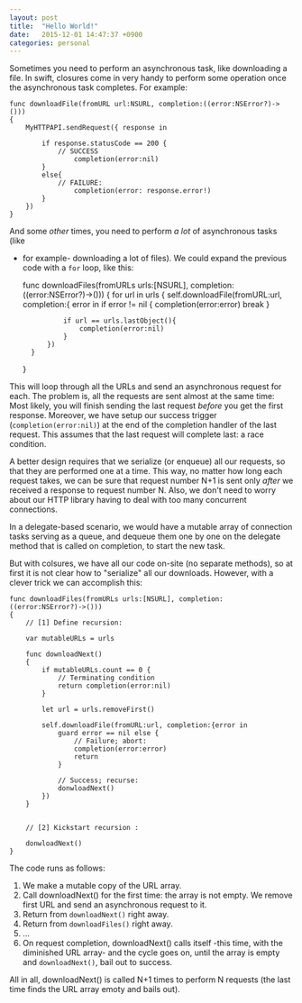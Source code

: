 ```yaml
---
layout: post
title:  "Hello World!"
date:   2015-12-01 14:47:37 +0900
categories: personal 
---
```


Sometimes you need to perform an asynchronous task, like downloading a file. In 
swift, closures come in very handy to perform some operation once the asynchronous
task completes. For example:

    func downloadFile(fromURL url:NSURL, completion:((error:NSError?)->()))
    {
        MyHTTPAPI.sendRequest({ response in
        
            if response.statusCode == 200 {
				// SUCCESS
                	completion(error:nil)
            }
            else{
				// FAILURE:
                	completion(error: response.error!)
            }
        })
    }

And some _other_ times, you need to perform _a lot_ of asynchronous tasks (like 
- for example- downloading a lot of files). We could expand the previous code
with a `for` loop, like this:


    func downloadFiles(fromURLs urls:[NSURL], completion:((error:NSError?)->()))
    {
        for url in urls {
            self.downloadFile(fromURL:url, completion:{ error in 
				if error != nil {
					completion(error:error)
					break
				}

				if url == urls.lastObject(){
					completion(error:nil)
				}
            })
        }
    }

This will loop through all the URLs and send an asynchronous request for each. The problem is, all the requests are
sent almost at the same time: Most likely, you will finish sending the last request _before_ you get the first response.
Moreover, we have setup our success trigger (`completion(error:nil)`) at the end of the completion handler of the last request. This assumes that the last request will complete last: a race condition.

A better design requires that we serialize (or enqueue) all our requests, so that they are performed one at a time.
This way, no matter how long each request takes, we can be sure that request number N+1 is sent only _after_ we received
a response to request number N. Also, we don't need to worry about our HTTP library having to deal with too many 
concurrent connections.

In a delegate-based scenario, we would have a mutable array of connection tasks serving as a queue, and dequeue them
one by one on the delegate method that is called on completion, to start the new task.

But with colsures, we have all our code on-site (no separate methods), so at first it is not clear how to "serialize"
all our downloads. However, with a clever trick we can accomplish this:

	func downloadFiles(fromURLs urls:[NSURL], completion:((error:NSError?)->()))
    {
		// [1] Define recursion:

		var mutableURLs = urls

		func downloadNext() 
		{
			if mutableURLs.count == 0 {
				// Terminating condition
				return completion(error:nil)
			}

			let url = urls.removeFirst()

			self.downloadFile(fromURL:url, completion:{error in 
				guard error == nil else {
					// Failure; abort:
					completion(error:error)
					return
				}

				// Success; recurse:
				donwloadNext()
			})
		}


		// [2] Kickstart recursion :

		donwloadNext()
    }
  

The code runs as follows:

1. We make a mutable copy of the URL array.
2. Call downloadNext() for the first time: the array is not empty. We remove first URL and send an asynchronous request to it.
3. Return from `downloadNext()` right away.
4. Return from `downloadFiles()` right away.
5. ...
6. On request completion, downloadNext() calls itself -this time, with the diminished URL array- and the
cycle goes on, until the array is empty and `downloadNext()`, bail out to success.

All in all, downloadNext() is called N+1 times to perform N requests (the last time finds the URL array emoty and bails out).
